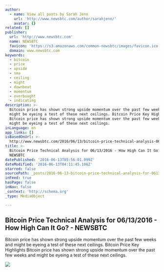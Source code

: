 ```yaml
---
author:
  - name: View all posts by Sarah Jenn
    url: 'http://www.newsbtc.com/author/sarahjenn/'
    avatar: {}
related: []
publisher:
  url: 'http://www.newsbtc.com'
  name: NEWSBTC
  favicon: 'https://s3.amazonaws.com/common-newsbtc/images/favicon.ico'
  domain: www.newsbtc.com
keywords:
  - bitcoin
  - price
  - upside
  - sma
  - ceiling
  - might
  - downbeat
  - momentum
  - overbought
  - indicating
description: >-
  Bitcoin price has shown strong upside momentum over the past few weeks and
  might be eyeing a test of these next ceilings. Bitcoin Price Key Highlights
  Bitcoin price has shown strong upside momentum over the past few weeks and
  might be eyeing a test of these next ceilings.
inLanguage: en
app_links: []
isBasedOnUrl: >-
  http://www.newsbtc.com/2016/06/13/bitcoin-price-technical-analysis-06132016-high-can-go/
title: >-
  Bitcoin Price Technical Analysis for 06/13/2016 - How High Can It Go? -
  NEWSBTC
datePublished: '2016-06-13T05:56:01.099Z'
dateModified: '2016-06-13T04:11:45.106Z'
starred: false
sourcePath: _posts/2016-06-13-bitcoin-price-technical-analysis-for-06132016-how-high-c.md
inFeed: true
hasPage: false
inNav: false
_context: 'http://schema.org'
_type: MediaObject

---
```

<article style=""><h1>Bitcoin Price Technical Analysis for 06/13/2016 - How High Can It Go? - NEWSBTC</h1><p>Bitcoin price has shown strong upside momentum over the past few weeks and might be eyeing a test of these next ceilings. Bitcoin Price Key Highlights Bitcoin price has shown strong upside momentum over the past few weeks and might be eyeing a test of these next ceilings.</p><img src="http://s3.amazonaws.com/main-newsbtc-images/2016/06/13043657/160613_bitcon.png" /></article>